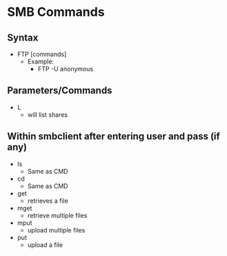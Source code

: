 # SMB Commands

## Syntax

* FTP [commands]
  * Example:
    * FTP <target ip> -U anonymous

## Parameters/Commands

* L
  * will list shares

## Within smbclient after entering user and pass (if any)

* ls
  * Same as CMD
* cd
  * Same as CMD
* get
  * retrieves a file
* mget
  * retrieve multiple files
* mput
  * upload multiple files  
* put
  * upload a file
